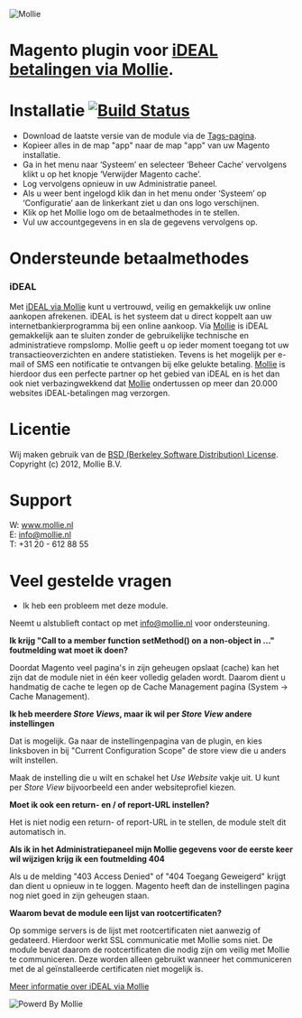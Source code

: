 ![Mollie](http://www.mollie.nl/files/Mollie-Logo-Style-Small.png) 

# Magento plugin voor [iDEAL betalingen via Mollie](https://www.mollie.nl/betaaldiensten/ideal/). #

# Installatie [![Build Status](https://travis-ci.org/mollienl/Magento.png)](https://travis-ci.org/mollienl/Magento) #
* Download de laatste versie van de module via de [Tags-pagina](https://github.com/mollienl/Magento/tags).
* Kopieer alles in de map "app" naar de map "app" van uw Magento installatie.
* Ga in het menu naar ‘Systeem’ en selecteer ‘Beheer Cache’ vervolgens klikt u op het knopje ‘Verwijder Magento cache’.
* Log vervolgens opnieuw in uw Administratie paneel.
* Als u weer bent ingelogd klik dan in het menu onder ‘Systeem’ op ‘Configuratie’ aan de linkerkant ziet u dan ons logo verschijnen.
* Klik op het Mollie logo om de betaalmethodes in te stellen.
* Vul uw accountgegevens in en sla de gegevens vervolgens op.

# Ondersteunde betaalmethodes #
### iDEAL ###
Met [iDEAL via Mollie](http://www.mollie.nl/betaaldiensten/ideal/) kunt u vertrouwd, veilig en gemakkelijk uw online aankopen afrekenen. iDEAL is het systeem dat u direct koppelt aan uw internetbankierprogramma bij een online aankoop.
Via [Mollie](http://www.mollie.nl/) is iDEAL gemakkelijk aan te sluiten zonder de gebruikelijke technische en administratieve rompslomp. Mollie geeft u op ieder moment toegang tot uw transactieoverzichten en andere statistieken. Tevens is het mogelijk per e-mail of SMS een notificatie te ontvangen bij elke gelukte betaling. [Mollie](http://www.mollie.nl/) is hierdoor dus een perfecte partner op het gebied van iDEAL en is het dan ook niet verbazingwekkend dat [Mollie](http://www.mollie.nl/) ondertussen op meer dan 20.000 websites iDEAL-betalingen mag verzorgen.

# Licentie #
Wij maken gebruik van de [BSD (Berkeley Software Distribution) License](http://www.opensource.org/licenses/bsd-license.php).  
Copyright (c) 2012, Mollie B.V.

# Support #
W: www.mollie.nl  
E: info@mollie.nl  
T: +31 20 - 612 88 55

# Veel gestelde vragen #
+ Ik heb een probleem met deze module.

Neemt u alstublieft contact op met info@mollie.nl voor ondersteuning.

**Ik krijg "Call to a member function setMethod() on a non-object in ..." foutmelding wat moet ik doen?**

Doordat Magento veel pagina's in zijn geheugen opslaat (cache) kan het zijn dat de module niet in één keer volledig geladen wordt. Daarom dient u handmatig de cache te legen op de Cache Management pagina (System -> Cache Management).

**Ik heb meerdere _Store Views_, maar ik wil per _Store View_ andere instellingen**

Dat is mogelijk. Ga naar de instellingenpagina van de plugin, en kies linksboven in bij "Current Configuration Scope" de store view die u anders wilt instellen. 

Maak de instelling die u wilt en schakel het _Use Website_ vakje uit. U kunt per _Store View_ bijvoorbeeld een ander websiteprofiel kiezen.

**Moet ik ook een return- en / of report-URL instellen?**

Het is niet nodig een return- of report-URL in te stellen, de module stelt dit automatisch in.

**Als ik in het Administratiepaneel mijn Mollie gegevens voor de eerste keer wil wijzigen krijg ik een foutmelding 404**

Als u de melding "403 Access Denied" of "404 Toegang Geweigerd" krijgt dan dient u opnieuw in te loggen. Magento heeft dan de instellingen pagina nog niet goed in zijn geheugen staan.

**Waarom bevat de module een lijst van rootcertificaten?**

Op sommige servers is de lijst met rootcertificaten niet aanwezig of gedateerd. Hierdoor werkt SSL communicatie met
Mollie soms niet. De module bevat daarom de rootcertificaten die nodig zijn om veilig met Mollie te communiceren. Deze
worden alleen gebruikt wanneer het communiceren met de al geïnstalleerde certificaten niet mogelijk is.

[Meer informatie over iDEAL via Mollie](https://www.mollie.nl/betaaldiensten/ideal/)

![Powerd By Mollie](https://www.mollie.nl/images/badge-betaling-medium.png)
